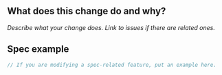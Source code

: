 ## What does this change do and why?

_Describe what your change does. Link to issues if there are related ones._

## Spec example

```php
// If you are modifying a spec-related feature, put an example here.
```

